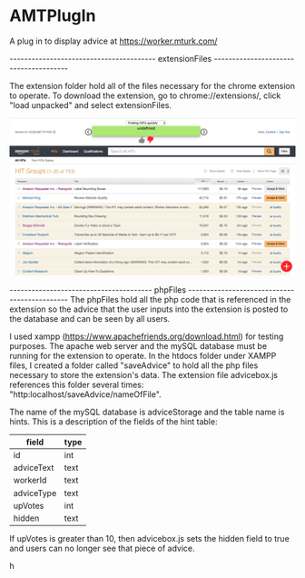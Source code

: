 # AMTPlugIn
A plug in to display advice at https://worker.mturk.com/

---------------------------------------- extensionFiles --------------------------------------

The extension folder hold all of the files necessary for the chrome extension to operate. To download the extension, go to chrome://extensions/, 
click "load unpacked" and select extensionFiles.

![alt text](screenshots/pic1.png "Description goes here")


--------------------------------------- phpFiles ---------------------------------------------
The phpFiles hold all the php code that is referenced in the extension so the advice that the user inputs into the extension is posted to the 
database and can be seen by all users.

I used xampp (https://www.apachefriends.org/download.html) for testing purposes. The apache web server and the mySQL database
must be running for the extension to operate. In the htdocs folder under XAMPP files, I created a folder called "saveAdvice" to hold all the php files necessary to store the extension's data. The extension file advicebox.js references this folder several times: "http:localhost/saveAdvice/nameOfFile". 


The name of the mySQL database is adviceStorage and the table name is hints. This is a description of the fields of the hint table:

| field  | type |
| ------------- | ------------- |
| id| int|
| adviceText | text |
| workerId | text |
| adviceType| text |
| upVotes| int|
| hidden| text|

If upVotes is greater than 10, then advicebox.js sets the hidden field to true and users can no longer see that piece of advice.

h
